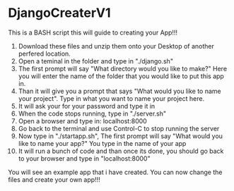 # DjangoCreaterV1
This is a BASH script this will guide to creating your App!!!
  1. Download these files and unzip them onto your Desktop of another perfered location.
  2. Open a teminal in the folder and type in "./django.sh"
  3. The first prompt will say "What directory would you like to make?" Here you will enter the name of the folder that you would like to put this app in.
  4. Than it will give you a prompt that says "What would you like to name your project". Type in what you want to name your project here.
  5. It will ask your for your password and type it in
  6. When the code stops running, type in "./server.sh"
  7. Open a browser and type in: localhost:8000
  8. Go back to the terminal and use Control-C to stop running the server
  9. Now type in "./startapp.sh", The first prompt will say "What would you like to name your app?" You type in the name of your app
  10. It will run a bunch of code and than once its done, you should go back to your browser and type in "localhost:8000"


You will see an example app that i have created. You can now change the files and create your own app!!!

